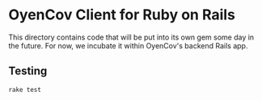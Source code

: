 # OyenCov Client for Ruby on Rails

This directory contains code that will be put into its own gem some day in the future. For now, we incubate it within OyenCov's backend Rails app.

## Testing

```
rake test
```
